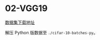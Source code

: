 # 02-VGG19

[数据集下载地址](http://www.cs.toronto.edu/~kriz/cifar.html)

解压 Python 版数据至 `./cifar-10-batches-py`。